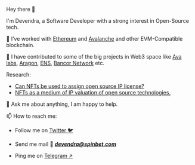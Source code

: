 Hey there 👋

I'm Devendra, a Software Developer with a strong interest in Open-Source tech.

🌱 I’ve worked with [Ethereum](https://ethereum.org/en/) and [Avalanche](https://www.avalabs.org/) and other EVM-Compatible blockchain. 

🥇 I have contributed to some of the big projects in Web3 space like [Ava labs](https://github.com/ava-labs/avalanche-docs/graphs/contributors), [Aragon](https://github.com/aragon), [ENS](https://github.com/ensdomains/address-encoder/graphs/contributors), 
[Bancor Network](https://github.com/bancorprotocol/sdk/graphs/contributors) etc.

Research:
- [Can NFTs be used to assign open source IP license?](https://www.councilpost.net/data-integrity/blockchain/devendra/nft-based-open-source-licensing-2/)
- [NFTs as a medium of IP valuation of open source technologies.](https://www.councilpost.net/data-integrity/blockchain/devendra/nft-based-licence-of-oss/)

💬 Ask me about anything, I am happy to help.

📫 How to reach me: 

- Follow me on  [Twitter :bird:](https://twitter.com/de_villa7)

- Send me mail :love_letter: ***devendra@spinbet.com***

- Ping me on [Telegram :arrow_upper_right:](https://t.me/Devilla7)
